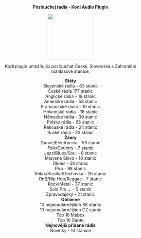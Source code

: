 <p align="center"><b> Poslouchej radia - Kodi Audio Plugin</b></p>
<p align="center">
  <img width="150" height="150" src="https://i46.servimg.com/u/f46/19/40/01/67/icon11.png">
</p>
<p align="center">Kodi plugin umožňující poslouchat České, Slovenské a Zahraniční rozhlasové stanice.<br>

<p align="center"><b> Státy</b><br>
Slovenské rádia - 63 stanic<br>
České rádia 177 stanic<br>
Anglické rádia - 19 stanic<br>
Americké rádia - 58 stanic<br>
Francouzské rádia - 10 stanic<br>
Holandské rádia - 18 stanic<br>
Německé rádia - 39 stanic<br>
Polské rádia - 65 stanic<br>
Rakouské rádia - 24 stanic<br>
Ruské rádia - 22 stanic<br>
<b>Žánry</b><br>
Dance/Electronica - 53 stanic<br>
Folk/Country - 7 stanic<br>
Jazz/Blues/Soul - 8 stanic<br>
Mluvené Slovo - 10 stanic<br>
Oldies - 58 stanic<br>
Pop - 98 stanic<br>
Relax/Klasika/Dechovka - 26 stanic<br>
RnB/Hip Hop/Reggae  - 7 stanic<br>
Rock/Metal - 37 stanic<br>
Solo Pro ... - 5 stanic<br>
Zpravodajský - 21 stanic<br>
<b>Oblíbené</b><br>
10 nejpopulárnějších SK stanic<br>
10 nejpopulárnějších CZ stanic<br>
Top 10 Mebox<br>
Top 10 Gante<br>
<b>Nejnovější přidané rádia</b><br>
Novinky - 10 stanice</p>
